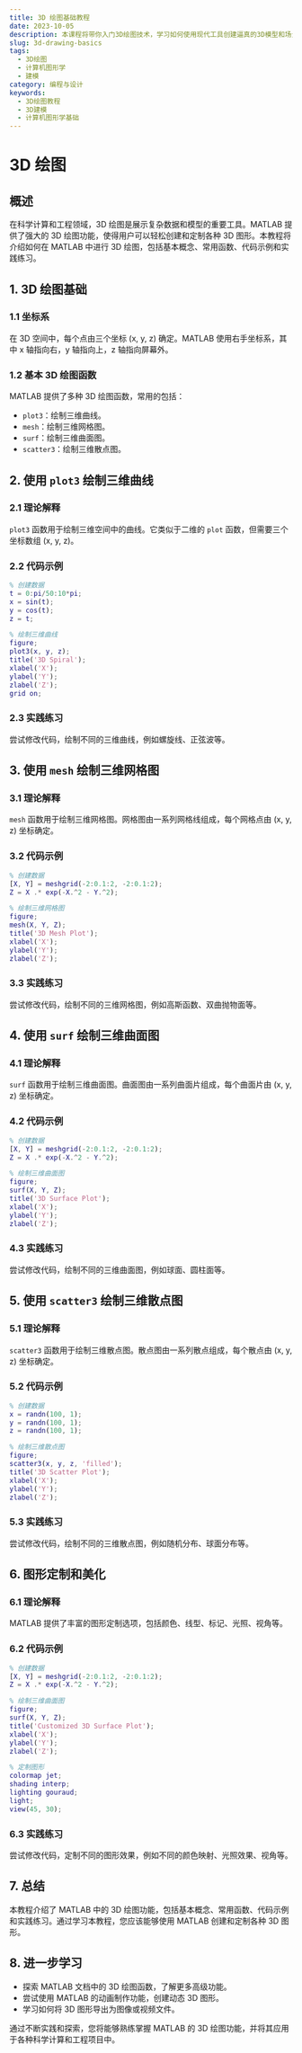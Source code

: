 ```yaml
---
title: 3D 绘图基础教程
date: 2023-10-05
description: 本课程将带你入门3D绘图技术，学习如何使用现代工具创建逼真的3D模型和场景。
slug: 3d-drawing-basics
tags:
  - 3D绘图
  - 计算机图形学
  - 建模
category: 编程与设计
keywords:
  - 3D绘图教程
  - 3D建模
  - 计算机图形学基础
---
```


# 3D 绘图

## 概述

在科学计算和工程领域，3D 绘图是展示复杂数据和模型的重要工具。MATLAB 提供了强大的 3D 绘图功能，使得用户可以轻松创建和定制各种 3D 图形。本教程将介绍如何在 MATLAB 中进行 3D 绘图，包括基本概念、常用函数、代码示例和实践练习。

## 1. 3D 绘图基础

### 1.1 坐标系

在 3D 空间中，每个点由三个坐标 (x, y, z) 确定。MATLAB 使用右手坐标系，其中 x 轴指向右，y 轴指向上，z 轴指向屏幕外。

### 1.2 基本 3D 绘图函数

MATLAB 提供了多种 3D 绘图函数，常用的包括：

- `plot3`：绘制三维曲线。
- `mesh`：绘制三维网格图。
- `surf`：绘制三维曲面图。
- `scatter3`：绘制三维散点图。

## 2. 使用 `plot3` 绘制三维曲线

### 2.1 理论解释

`plot3` 函数用于绘制三维空间中的曲线。它类似于二维的 `plot` 函数，但需要三个坐标数组 (x, y, z)。

### 2.2 代码示例

```matlab
% 创建数据
t = 0:pi/50:10*pi;
x = sin(t);
y = cos(t);
z = t;

% 绘制三维曲线
figure;
plot3(x, y, z);
title('3D Spiral');
xlabel('X');
ylabel('Y');
zlabel('Z');
grid on;
```

### 2.3 实践练习

尝试修改代码，绘制不同的三维曲线，例如螺旋线、正弦波等。

## 3. 使用 `mesh` 绘制三维网格图

### 3.1 理论解释

`mesh` 函数用于绘制三维网格图。网格图由一系列网格线组成，每个网格点由 (x, y, z) 坐标确定。

### 3.2 代码示例

```matlab
% 创建数据
[X, Y] = meshgrid(-2:0.1:2, -2:0.1:2);
Z = X .* exp(-X.^2 - Y.^2);

% 绘制三维网格图
figure;
mesh(X, Y, Z);
title('3D Mesh Plot');
xlabel('X');
ylabel('Y');
zlabel('Z');
```

### 3.3 实践练习

尝试修改代码，绘制不同的三维网格图，例如高斯函数、双曲抛物面等。

## 4. 使用 `surf` 绘制三维曲面图

### 4.1 理论解释

`surf` 函数用于绘制三维曲面图。曲面图由一系列曲面片组成，每个曲面片由 (x, y, z) 坐标确定。

### 4.2 代码示例

```matlab
% 创建数据
[X, Y] = meshgrid(-2:0.1:2, -2:0.1:2);
Z = X .* exp(-X.^2 - Y.^2);

% 绘制三维曲面图
figure;
surf(X, Y, Z);
title('3D Surface Plot');
xlabel('X');
ylabel('Y');
zlabel('Z');
```

### 4.3 实践练习

尝试修改代码，绘制不同的三维曲面图，例如球面、圆柱面等。

## 5. 使用 `scatter3` 绘制三维散点图

### 5.1 理论解释

`scatter3` 函数用于绘制三维散点图。散点图由一系列散点组成，每个散点由 (x, y, z) 坐标确定。

### 5.2 代码示例

```matlab
% 创建数据
x = randn(100, 1);
y = randn(100, 1);
z = randn(100, 1);

% 绘制三维散点图
figure;
scatter3(x, y, z, 'filled');
title('3D Scatter Plot');
xlabel('X');
ylabel('Y');
zlabel('Z');
```

### 5.3 实践练习

尝试修改代码，绘制不同的三维散点图，例如随机分布、球面分布等。

## 6. 图形定制和美化

### 6.1 理论解释

MATLAB 提供了丰富的图形定制选项，包括颜色、线型、标记、光照、视角等。

### 6.2 代码示例

```matlab
% 创建数据
[X, Y] = meshgrid(-2:0.1:2, -2:0.1:2);
Z = X .* exp(-X.^2 - Y.^2);

% 绘制三维曲面图
figure;
surf(X, Y, Z);
title('Customized 3D Surface Plot');
xlabel('X');
ylabel('Y');
zlabel('Z');

% 定制图形
colormap jet;
shading interp;
lighting gouraud;
light;
view(45, 30);
```

### 6.3 实践练习

尝试修改代码，定制不同的图形效果，例如不同的颜色映射、光照效果、视角等。

## 7. 总结

本教程介绍了 MATLAB 中的 3D 绘图功能，包括基本概念、常用函数、代码示例和实践练习。通过学习本教程，您应该能够使用 MATLAB 创建和定制各种 3D 图形。

## 8. 进一步学习

- 探索 MATLAB 文档中的 3D 绘图函数，了解更多高级功能。
- 尝试使用 MATLAB 的动画制作功能，创建动态 3D 图形。
- 学习如何将 3D 图形导出为图像或视频文件。

通过不断实践和探索，您将能够熟练掌握 MATLAB 的 3D 绘图功能，并将其应用于各种科学计算和工程项目中。